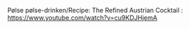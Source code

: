 Pølse pølse-drinken/Recipe: The Refined Austrian Cocktail : https://www.youtube.com/watch?v=cu9KDJHjemA
